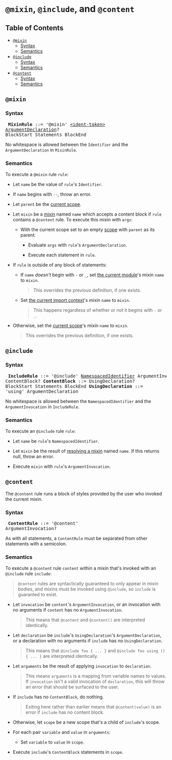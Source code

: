 # `@mixin`, `@include`, and `@content`

## Table of Contents

* [`@mixin`](#mixin)
  * [Syntax](#syntax)
  * [Semantics](#semantics)
* [`@include`](#include)
  * [Syntax](#syntax-1)
  * [Semantics](#semantics-1)
* [`@content`](#content)
  * [Syntax](#syntax-2)
  * [Semantics](#semantics-2)

## `@mixin`

### Syntax

<x><pre>
**MixinRule** ::= '@mixin' [\<ident-token>] [ArgumentDeclaration]? BlockStart Statements BlockEnd
</pre></x>

[\<ident-token>]: https://drafts.csswg.org/css-syntax-3/#ident-token-diagram
[ArgumentDeclaration]: ../syntax.md#argumentdeclaration

No whitespace is allowed between the `Identifier` and the `ArgumentDeclaration`
in `MixinRule`.

### Semantics

To execute a `@mixin` rule `rule`:

* Let `name` be the value of `rule`'s `Identifier`.

* If `name` begins with `--`, throw an error.

* Let `parent` be the [current scope].

  [current scope]: ../spec.md#scope

* Let `mixin` be a [mixin] named `name` which accepts a content block if `rule`
  contains a `@content` rule. To execute this mixin with `args`:

  [mixin]: ../types/mixins.md

  * With the current scope set to an empty [scope] with `parent` as its parent:

    * Evaluate `args` with `rule`'s `ArgumentDeclaration`.

    * Execute each statement in `rule`.

  [scope]: ../spec.md#scope

* If `rule` is outside of any block of statements:

  * If `name` *doesn't* begin with `-` or `_`, set [the current module]'s
    mixin `name` to `mixin`.

    > This overrides the previous definition, if one exists.

  * Set [the current import context]'s mixin `name` to `mixin`.

    > This happens regardless of whether or not it begins with `-` or `_`.

  [the current module]: ../spec.md#current-module
  [the current import context]: ../spec.md#current-import-context

* Otherwise, set the [current scope]'s mixin `name` to `mixin`.

  > This overrides the previous definition, if one exists.

## `@include`

### Syntax

<x><pre>
**IncludeRule**      ::= '@include' [NamespacedIdentifier] ArgumentInvocation?
&#32;                    ContentBlock?
**ContentBlock**     ::= UsingDeclaration? BlockStart Statements BlockEnd
**UsingDeclaration** ::= 'using' ArgumentDeclaration
</pre></x>

[NamespacedIdentifier]: ../modules.md#syntax

No whitespace is allowed between the `NamespacedIdentifier` and the
`ArgumentInvocation` in `IncludeRule`.

### Semantics

To execute an `@include` rule `rule`:

* Let `name` be `rule`'s `NamespacedIdentifier`.

* Let `mixin` be the result of [resolving a mixin] named `name`. If this returns
  null, throw an error.

  [resolving a mixin]: ../modules.md#resolving-a-member

* Execute `mixin` with `rule`'s `ArgumentInvocation`.

## `@content`

The `@content` rule runs a block of styles provided by the user who invoked the
current mixin.

### Syntax

<x><pre>
**ContentRule** ::= '@content' ArgumentInvocation?
</pre></x>

As with all statements, a `ContentRule` must be separated from other statements
with a semicolon.

### Semantics

To execute a `@content` rule `content` within a mixin that's invoked with
an `@include` rule `include`:

> `@content` rules are syntactically guaranteed to only appear in mixin bodies,
> and mixins must be invoked using `@include`, so `include` is guaranted to
> exist.

* Let `invocation` be `content`'s `ArgumentInvocation`, or an invocation with no
  arguments if `content` has no `ArgumentInvocation`.

  > This means that `@content` and `@content()` are interpreted identically.

* Let `declaration` be `include`'s `UsingDeclaration`'s `ArgumentDeclaration`,
  or a declaration with no arguments if `include` has no `UsingDeclaration`.

  > This means that `@include foo { ... }` and `@include foo using () { ... }`
  > are interpreted identically.

* Let `arguments` be the result of applying `invocation` to `declaration`.

  > This means `arguments` is a mapping from variable names to values. If
  > `invocation` isn't a valid invocation of `declaration`, this will throw an
  > error that should be surfaced to the user.

* If `include` has no `ContentBlock`, do nothing.

  > Exiting here rather than earlier means that `@content(value)` is an error if
  > `include` has no content block.

* Otherwise, let `scope` be a new scope that's a child of `include`'s scope.

* For each pair `variable` and `value` in `arguments`:

  * Set `variable` to `value` in `scope`.

* Execute `include`'s `ContentBlock` statements in `scope`.
